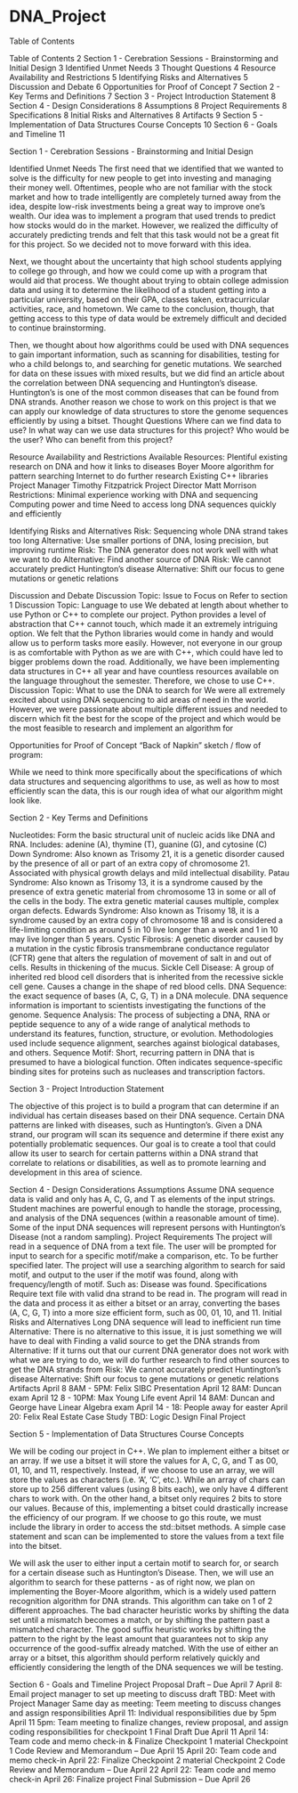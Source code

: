 # DNA_Project

Table of Contents

Table of Contents	2
Section 1 - Cerebration Sessions - Brainstorming and Initial Design	3
Identified Unmet Needs	3
Thought Questions	4
Resource Availability and Restrictions	5
Identifying Risks and Alternatives	5
Discussion and Debate	6
Opportunities for Proof of Concept	7
Section 2 - Key Terms and Definitions	7
Section 3 - Project Introduction Statement	8
Section 4 - Design Considerations	8
Assumptions	8
Project Requirements	8
Specifications	8
Initial Risks and Alternatives	8
Artifacts	9
Section 5 - Implementation of Data Structures Course Concepts	10
Section 6 - Goals and Timeline	11





Section 1 - Cerebration Sessions - Brainstorming and Initial Design

Identified Unmet Needs
The first need that we identified that we wanted to solve is the difficulty for new people to get into investing and managing their money well. Oftentimes, people who are not familiar with the stock market and how to trade intelligently are completely turned away from the idea, despite low-risk investments being a great way to improve one’s wealth. Our idea was to implement a program that used trends to predict how stocks would do in the market. However, we realized the difficulty of accurately predicting trends and felt that this task would not be a great fit for this project. So we decided not to move forward with this idea.

Next, we thought about the uncertainty that high school students applying to college go through, and how we could come up with a program that would aid that process. We thought about trying to obtain college admission data and using it to determine the likelihood of a student getting into a particular university, based on their GPA, classes taken, extracurricular activities, race, and hometown. We came to the conclusion, though, that getting access to this type of data would be extremely difficult and decided to continue brainstorming.

Then, we thought about how algorithms could be used with DNA sequences to gain important information, such as scanning for disabilities, testing for who a child belongs to, and searching for genetic mutations. We searched for data on these issues with mixed results, but we did find an article about the correlation between DNA sequencing and Huntington’s disease. Huntington’s is one of the most common diseases that can be found from DNA strands. Another reason we chose to work on this project is that we can apply our knowledge of data structures to store the genome sequences efficiently by using a bitset.
Thought Questions
Where can we find data to use?
In what way can we use data structures for this project?
Who would be the user?
Who can benefit from this project?
 
Resource Availability and Restrictions
Available Resources:
Plentiful existing research on DNA and how it links to diseases
Boyer Moore algorithm for pattern searching
Internet to do further research
Existing C++ libraries
Project Manager Timothy Fitzpatrick
Project Director Matt Morrison
Restrictions:
Minimal experience working with DNA and sequencing
Computing power and time
Need to access long DNA sequences quickly and efficiently
 
Identifying Risks and Alternatives
Risk: Sequencing whole DNA strand takes too long
Alternative: Use smaller portions of DNA, losing precision, but improving runtime
Risk: The DNA generator does not work well with what we want to do
Alternative: Find another source of DNA
Risk: We cannot accurately predict Huntington’s disease
Alternative: Shift our focus to gene mutations or genetic relations
 
Discussion and Debate
Discussion Topic: Issue to Focus on
Refer to section 1
Discussion Topic: Language to use
We debated at length about whether to use Python or C++ to complete our project. Python provides a level of abstraction that C++ cannot touch, which made it an extremely intriguing option. We felt that the Python libraries would come in handy and would allow us to perform tasks more easily. However, not everyone in our group is as comfortable with Python as we are with C++, which could have led to bigger problems down the road. Additionally, we have been implementing data structures in C++ all year and have countless resources available on the language throughout the semester. Therefore, we chose to use C++.
Discussion Topic: What to use the DNA to search for
We were all extremely excited about using DNA sequencing to aid areas of need in the world. However, we were passionate about multiple different issues and needed to discern which fit the best for the scope of the project and which would be the most feasible to research and implement an algorithm for
 
Opportunities for Proof of Concept
“Back of Napkin” sketch / flow of program:

While we need to think more specifically about the specifications of which data structures and sequencing algorithms to use, as well as how to most efficiently scan the data, this is our rough idea of what our algorithm might look like.

Section 2 - Key Terms and Definitions

Nucleotides: Form the basic structural unit of nucleic acids like DNA and RNA. Includes: adenine (A), thymine (T), guanine (G), and cytosine (C)
Down Syndrome: Also known as Trisomy 21, it is a genetic disorder caused by the presence of all or part of an extra copy of chromosome 21. Associated with physical growth delays and mild intellectual disability.
Patau Syndrome: Also known as Trisomy 13, it is a syndrome caused by the presence of extra genetic material from chromosome 13 in some or all of the cells in the body. The extra genetic material causes multiple, complex organ defects.
Edwards Syndrome: Also known as Trisomy 18, it is a syndrome caused by an extra copy of chromosome 18 and is considered a life-limiting condition as around 5 in 10 live longer than a week and 1 in 10 may live longer than 5 years.
Cystic Fibrosis: A genetic disorder caused by a mutation in the cystic fibrosis transmembrane conductance regulator (CFTR) gene that alters the regulation of movement of salt in and out of cells. Results in thickening of the mucus.
Sickle Cell Disease: A group of inherited red blood cell disorders that is inherited from the recessive sickle cell gene. Causes a change in the shape of red blood cells.
DNA Sequence: the exact sequence of bases (A, C, G, T) in a DNA molecule. DNA sequence information is important to scientists investigating the functions of the genome.
Sequence Analysis: The process of subjecting a DNA, RNA or peptide sequence to any of a wide range of analytical methods to understand its features, function, structure, or evolution. Methodologies used include sequence alignment, searches against biological databases, and others.
Sequence Motif: Short, recurring pattern in DNA that is presumed to have a biological function. Often indicates sequence-specific binding sites for proteins such as nucleases and transcription factors.


Section 3 - Project Introduction Statement

The objective of this project is to build a program that can determine if an individual has certain diseases based on their DNA sequence. Certain DNA patterns are linked with diseases, such as Huntington’s. Given a DNA strand, our program will scan its sequence and determine if there exist any potentially problematic sequences. Our goal is to create a tool that could allow its user to search for certain patterns within a DNA strand that correlate to relations or disabilities, as well as to promote learning and development in this area of science.


Section 4 - Design Considerations
Assumptions
Assume DNA sequence data is valid and only has A, C, G, and T as elements of the input strings.
Student machines are powerful enough to handle the storage, processing, and analysis of the DNA sequences (within a reasonable amount of time).
Some of the input DNA sequences will represent persons with Huntington’s Disease (not a random sampling).
Project Requirements
The project will read in a sequence of DNA from a text file.
The user will be prompted for input to search for a specific motif/make a comparison, etc. To be further specified later.
The project will use a searching algorithm to search for said motif, and output to the user if the motif was found, along with frequency/length of motif. Such as: Disease was found.
Specifications
Require text file with valid dna strand to be read in.
The program will read in the data and process it as either a bitset or an array, converting the bases (A, C, G, T) into a more size efficient form, such as 00, 01, 10, and 11.
Initial Risks and Alternatives
Long DNA sequence will lead to inefficient run time
Alternative: There is no alternative to this issue, it is just something we will have to deal with
Finding a valid source to get the DNA strands from
Alternative: If it turns out that our current DNA generator does not work with what we are trying to do, we will do further research to find other sources to get the DNA strands from
Risk: We cannot accurately predict Huntington’s disease
Alternative: Shift our focus to gene mutations or genetic relations
Artifacts
April 8 8AM - 5PM: Felix SIBC Presentation
April 12 8AM: Duncan exam
April 12 8 - 10PM: Max Young Life event
April 14 8AM: Duncan and George have Linear Algebra exam
April 14 - 18: People away for easter
April 20: Felix Real Estate Case Study
TBD: Logic Design Final Project

Section 5 - Implementation of Data Structures Course Concepts

We will be coding our project in C++. We plan to implement either a bitset or an array. If we use a bitset it will store the values for A, C, G, and T as 00, 01, 10, and 11, respectively. Instead, if we choose to use an array, we will store the values as characters (i.e. ‘A’, ‘C’, etc.). While an array of chars can store up to 256 different values (using 8 bits each), we only have 4 different chars to work with. On the other hand, a bitset only requires 2 bits to store our values. Because of this, implementing a bitset could drastically increase the efficiency of our program. If we choose to go this route, we must include the <bitset> library in order to access the std::bitset methods. A simple case statement and scan can be implemented to store the values from a text file into the bitset. 

We will ask the user to either input a certain motif to search for, or search for a certain disease such as Huntington’s Disease. Then, we will use an algorithm to search for these patterns - as of right now, we plan on implementing the Boyer-Moore algorithm, which is a widely used pattern recognition algorithm for DNA strands. This algorithm can take on 1 of 2 different approaches. The bad character heuristic works by shifting the data set until a mismatch becomes a match, or by shifting the pattern past a mismatched character. The good suffix heuristic works by shifting the pattern to the right by the least amount that guarantees not to skip any occurrence of the good-suffix already matched. With the use of either an array or a bitset, this algorithm should perform relatively quickly and efficiently considering the length of the DNA sequences we will be testing.

Section 6 - Goals and Timeline
Project Proposal Draft – Due April 7
April 8: Email project manager to set up meeting to discuss draft
TBD: Meet with Project Manager
Same day as meeting: Teem meeting to discuss changes and assign responsibilities
April 11: Individual responsibilities due by 5pm
April 11 5pm: Team meeting to finalize changes, review proposal, and assign coding responsibilities for checkpoint 1
Final Draft Due April 11
April 14: Team code and memo check-in & Finalize Checkpoint 1 material
Checkpoint 1 Code Review and Memorandum – Due April 15 
April 20: Team code and memo check-in
April 22: Finalize Checkpoint 2 material
Checkpoint 2 Code Review and Memorandum – Due April 22
April 22: Team code and memo check-in
April 26: Finalize project
Final Submission – Due April 26
